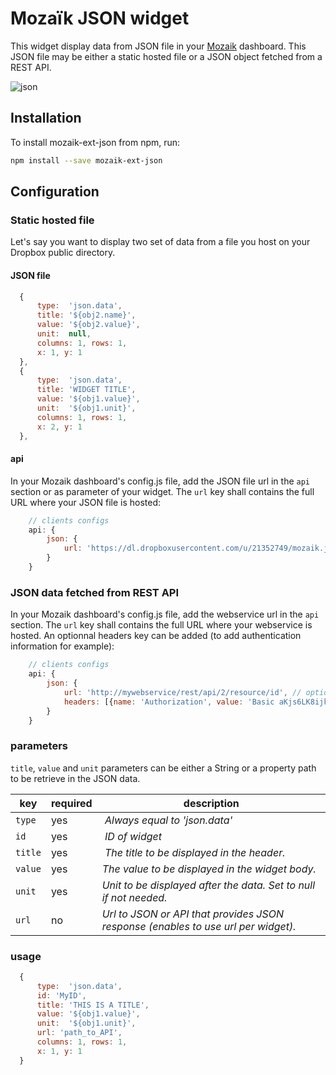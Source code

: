 # Mozaïk JSON widget

This widget display data from JSON file in your [Mozaik](http://mozaik.rocks/) dashboard.
This JSON file may be either a static hosted file or a JSON object fetched from a REST API.

![json](https://raw.githubusercontent.com/jtbonhomme/mozaik-ext-json/master/preview/mozaik-ext-json.png)

## Installation

To install mozaik-ext-json from npm, run:

```bash
npm install --save mozaik-ext-json
```

## Configuration

### Static hosted file

Let's say you want to display two set of data from a file you host on your Dropbox public directory.

#### JSON file

```javascript
  {
      type:  'json.data',
      title: '${obj2.name}',
      value: '${obj2.value}',
      unit:  null,
      columns: 1, rows: 1,
      x: 1, y: 1
  },
  {
      type:  'json.data',
      title: 'WIDGET TITLE',
      value: '${obj1.value}',
      unit:  '${obj1.unit}',
      columns: 1, rows: 1,
      x: 2, y: 1
  },
```

#### api

In your Mozaik dashboard's config.js file, add the JSON file url in the <code>api</code> section or as parameter of your widget. The <code>url</code> key shall contains the full URL where your JSON file is hosted:

```javascript
    // clients configs
    api: {
        json: {
            url: 'https://dl.dropboxusercontent.com/u/21352749/mozaik.json'
        }
    }
```

### JSON data fetched from REST API

In your Mozaik dashboard's config.js file, add the webservice url in the <code>api</code> section. The <code>url</code> key shall contains the full URL where your webservice is hosted. An optionnal headers key can be added (to add authentication information for example):

```javascript
    // clients configs
    api: {
        json: {
            url: 'http://mywebservice/rest/api/2/resource/id', // optional
            headers: [{name: 'Authorization', value: 'Basic aKjs6LK8ijkSfT'}, {name: 'Content-type', value: 'applicatin/json'}]
        }
    }
```

### parameters

<code>title</code>, <code>value</code> and <code>unit</code> parameters can be either a String or a property path to be retrieve in the JSON data.

key       | required | description
----------|----------|-------------------------------------------------------------------
`type`    | yes      | *Always equal to 'json.data'*
`id`      | yes      | *ID of widget*
`title`   | yes      | *The title to be displayed in the header.*
`value`   | yes      | *The value to be displayed in the widget body.*
`unit`    | yes      | *Unit to be displayed after the data. Set to null if not needed.*
`url`     | no       | *Url to JSON or API that provides JSON response (enables to use url per widget).*

### usage

```javascript
  {
      type:  'json.data',
      id: 'MyID',
      title: 'THIS IS A TITLE',
      value: '${obj1.value}',
      unit:  '${obj1.unit}',
      url: 'path_to_API',
      columns: 1, rows: 1,
      x: 1, y: 1
  }
```

